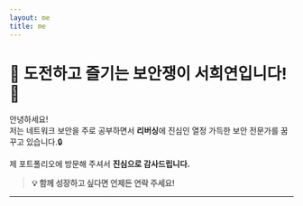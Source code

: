 ```yaml
---
layout: me
title: me
---
```


# 🚀 도전하고 즐기는 보안쟁이 **서희연**입니다! 🌟

안녕하세요!  
저는 네트워크 보안을 주로 공부하면서 **리버싱**에 진심인 열정 가득한 보안 전문가를 꿈꾸고 있습니다.🔒  

제 포트폴리오에 방문해 주셔서 **진심으로 감사드립니다.**  
> **💡 함께 성장하고 싶다면 언제든 연락 주세요!**

---

